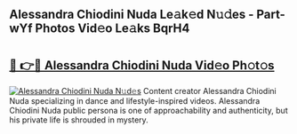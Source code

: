 ## Alessandra Chiodini Nuda Le𝚊k𝚎d N𝚞𝚍es - Part-wYf Photos Vid𝚎o Le𝚊ks BqrH4

# <h2><a href="http://fbbxzd.evod.top/?m=Alessandra+Chiodini+Nuda">🔗 👉🔴 Alessandra Chiodini Nuda Vid𝚎o Ph𝚘t𝚘s</a></h2>

[![Alessandra Chiodini Nuda N𝚞d𝚎s](https://i.imgur.com/8V9OHl7.gif)](http://fbbxzd.evod.top/?m=Alessandra+Chiodini+Nuda)
Content creator Alessandra Chiodini Nuda specializing in dance and lifestyle-inspired videos. Alessandra Chiodini Nuda public persona is one of approachability and authenticity, but his private life is shrouded in mystery. 
